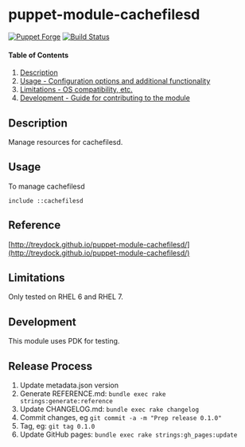 # puppet-module-cachefilesd

[![Puppet Forge](http://img.shields.io/puppetforge/v/treydock/cachefilesd.svg)](https://forge.puppetlabs.com/treydock/cachefilesd)
[![Build Status](https://travis-ci.org/treydock/puppet-module-cachefilesd.png)](https://travis-ci.org/treydock/puppet-module-cachefilesd)

#### Table of Contents

1. [Description](#description)
3. [Usage - Configuration options and additional functionality](#usage)
4. [Limitations - OS compatibility, etc.](#limitations)
5. [Development - Guide for contributing to the module](#development)

## Description

Manage resources for cachefilesd.

## Usage

To manage cachefilesd

```puppet
include ::cachefilesd
```

## Reference

[http://treydock.github.io/puppet-module-cachefilesd/](http://treydock.github.io/puppet-module-cachefilesd/)

## Limitations

Only tested on RHEL 6 and RHEL 7.

## Development

This module uses PDK for testing.

## Release Process

1. Update metadata.json version
1. Generate REFERENCE.md: `bundle exec rake strings:generate:reference`
1. Update CHANGELOG.md: `bundle exec rake changelog`
1. Commit changes, eg `git commit -a -m "Prep release 0.1.0"`
1. Tag, eg: `git tag 0.1.0`
1. Update GitHub pages: `bundle exec rake strings:gh_pages:update`
